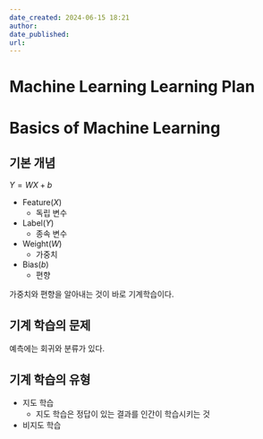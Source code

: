 ```yaml
---
date_created: 2024-06-15 18:21
author: 
date_published: 
url:
---
```

# Machine Learning Learning Plan

# Basics of Machine Learning

## 기본 개념

$Y = WX + b$
- Feature($X$)
	- 독립 변수
- Label($Y$)
	- 종속 변수
- Weight($W$)
	- 가중치
- Bias($b$)
	- 편향

가중치와 편향을 알아내는 것이 바로 기계학습이다.

## 기계 학습의 문제

예측에는 회귀와 분류가 있다.

## 기계 학습의 유형

- 지도 학습
	- 지도 학습은 정답이 있는 결과를 인간이 학습시키는 것
- 비지도 학습

